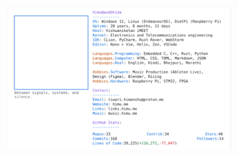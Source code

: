 <a href="https://github.com/HimuCodes">
  <picture>
    <source media="(prefers-color-scheme: dark)" srcset="https://raw.githubusercontent.com/HimuCodes/HimuCodes/main/dark.svg?b=1759030593">
    <img alt="HimuCodes's GitHub Profile README" src="https://raw.githubusercontent.com/HimuCodes/HimuCodes/main/light.svg?b=1759030593">
  </picture>
</a>
